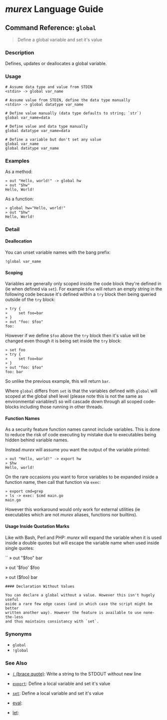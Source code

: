# _murex_ Language Guide

## Command Reference: `global`

> Define a global variable and set it's value

### Description

Defines, updates or deallocates a global variable.

### Usage

    # Assume data type and value from STDIN
    <stdin> -> global var_name
    
    # Assume value from STDIN, define the data type manually
    <stdin> -> global datatype var_name
    
    # Define value manually (data type defaults to string; `str`)
    global var_name=data
    
    # Define value and data type manually
    global datatype var_name=data
    
    # Define a variable but don't set any value
    global var_name
    global datatype var_name

### Examples

As a method:

    » out "Hello, world!" -> global hw
    » out "$hw"
    Hello, World!
    
As a function:

    » global hw="Hello, world!"
    » out "$hw"
    Hello, World!

### Detail

#### Deallocation

You can unset variable names with the bang prefix:

    !global var_name
    
#### Scoping

Variables are generally only scoped inside the code block they're defined in
(ie when defined via `set`). For example `$foo` will return an empty string in
the following code because it's defined within a `try` block then being queried
outside of the `try` block:

    » try {
    »     set foo=bar
    » }
    » out "foo: $foo"
    foo:
    
However if we define `$foo` above the `try` block then it's value will be changed
even though it is being set inside the `try` block:

    » set foo
    » try {
    »     set foo=bar
    » }
    » out "foo: $foo"
    foo: bar
    
So unlike the previous example, this will return `bar`.

Where `global` differs from `set` is that the variables defined with `global`
will scoped at the global shell level (please note this is not the same as
environmental variables!) so will cascade down through all scoped code-blocks
including those running in other threads.

#### Function Names

As a security feature function names cannot include variables. This is done to
reduce the risk of code executing by mistake due to executables being hidden
behind variable names.

Instead _murex_ will assume you want the output of the variable printed:

    » out "Hello, world!" -> export hw
    » $hw
    Hello, world!
    
On the rare occasions you want to force variables to be expanded inside a
function name, then call that function via `exec`:

    » export cmd=grep
    » ls -> exec: $cmd main.go
    main.go
    
However this workaround would only work for external utilities (ie executables
which are not _murex_ aliases, functions nor builtins).

#### Usage Inside Quotation Marks

Like with Bash, Perl and PHP: _murex_ will expand the variable when it is used
inside a double quotes but will escape the variable name when used inside single
quotes:

``
» out "$foo"
bar

» out '$foo'
$foo

» out ($foo)
bar
    
    #### Declaration Without Values
    
    You can declare a global without a value. However this isn't hugely useful
    aside a rare few edge cases (and in which case the script might be better
    written another way). However the feature is available to use none-the-less
    and thus maintains consistancy with `set`.

### Synonyms

* `global`
* `!global`


### See Also

* [`(` (brace quote)](../docs/commands/brace-quote.md):
  Write a string to the STDOUT without new line
* [`export`](../docs/commands/export.md):
  Define a local variable and set it's value
* [`set`](../docs/commands/set.md):
  Define a local variable and set it's value
* [eval](../docs/commands/commands/eval.md):
  
* [let](../docs/commands/commands/let.md):
  
